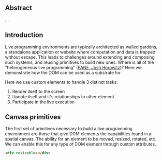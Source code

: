 ## Abstract

...

## Introduction

Live programming environments are typically architected as walled gardens, a standalone
application or website where computation and data is trapped without escape. This leads to
challenges around extending and composing such systems, and reusing primitives to build new
ones. Where is all of the "heterogeneous live programming" ([PANE, Josh Horowitz](http://pane.s3-website-us-west-2.amazonaws.com/))? Here we demonstrate how the DOM can be used as a substrate for

Here we use custom elements to handle 3 distinct tasks:

1. Render itself to the screen
2. Update itself and it's relationships to other element
3. Participate in the live execution

## Canvas primitives

The first set of primitives necessary to build a live programming environment are those that give DOM elements the capabilities found in a spatial canvas. The ability for an element to be moved, resized, rotated, etc. We can enable this for any type of DOM element through custom attributes.

```html
<div resizable></div>
```
